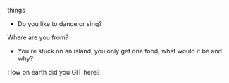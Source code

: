 things

- Do you like to dance or sing?

Where are you from?

* You're stuck on an island, you only get one food, what would it be and why?

How on earth did you GIT here?
